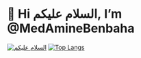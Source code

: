 # 👋 Hi السلام عليكم, I’m @MedAmineBenbaha

[![السلام عليكم](https://github-readme-stats.vercel.app/api?username=MedAmineBenbaha)](https://github.com/anuraghazra/github-readme-stats)
[![Top Langs](https://github-readme-stats.vercel.app/api/top-langs/?username=anuraghazra)](https://github.com/anuraghazra/github-readme-stats)
<!---
MedAmineBenbaha/MedAmineBenbaha is a ✨ special ✨ repository because its `README.md` (this file) appears on your GitHub profile.
You can click the Preview link to take a look at your changes.
--->
